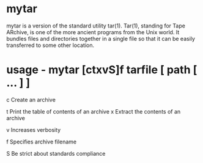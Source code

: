 # mytar

mytar is a version of the standard utility tar(1). Tar(1), standing for Tape ARchive, is one of the more ancient programs from the Unix world. It bundles files and directories together in a single file so that it can be easily transferred to some other location.

# usage - mytar [ctxvS]f tarfile [ path [ ...  ]  ]
c Create an archive

t Print the table of contents of an archive x Extract the contents of an archive

v Increases verbosity

f Specifies archive filename

S Be strict about standards compliance
